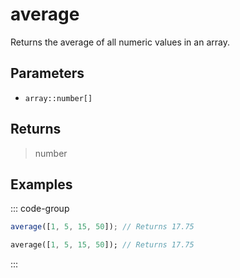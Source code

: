 # average <Badge type="tip" text="JavaScript" /><Badge type="info" text="Dart" />

Returns the average of all numeric values in an array.

## Parameters

- `array::number[]`

## Returns

> number

## Examples

::: code-group

```javascript [JavaScript]
average([1, 5, 15, 50]); // Returns 17.75
```

```dart [Dart]
average([1, 5, 15, 50]); // Returns 17.75
```

:::
